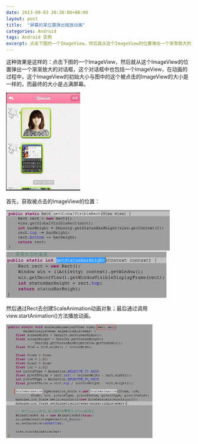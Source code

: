 ```yaml
---
date: 2013-09-03 20:30:00+00:00
layout: post
title:  "屏幕的某位置弹出缩放动画"
categories: Android
tags: Android 实例
excerpt: 点击下图的一个ImageView，然后就从这个ImageView的位置弹出一个渐渐放大的对话框
---
```


这种效果是这样的：点击下图的一个ImageView，然后就从这个ImageView的位置弹出一个渐渐放大的对话框，这个对话框中也包括一个ImageView，在动画的过程中，这个ImageView的初始大小与图中的这个被点击的ImageView的大小是一样的，而最终的大小是占满屏幕。

![img](/assets/2013-09-03-android-image-scale-show.png)

首先，获取被点击的ImageView的位置：

![img](/assets/2013-09-03-android-image-scale-show-2.png)
![img](/assets/2013-09-03-android-image-scale-show-3.png)

然后通过Rect去创建ScaleAnimation动画对象；最后通过调用view.startAnimation()方法播放动画。

![img](/assets/2013-09-03-android-image-scale-show-4.png)
